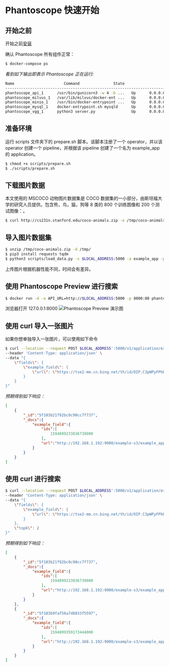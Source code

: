 # Phantoscope 快速开始
## 开始之前
开始之前[安装](..\..\..\..\README_CN.md#安装)

确认 Phantoscope 所有组件正常：
```bash
$ docker-compose ps
```

*看到如下输出即表示 Phantoscope 正在运行:*
```bash
Name                      Command               State                        Ports
----------------------------------------------------------------------------------------------------------------
phantoscope_api_1      /usr/bin/gunicorn3 -w 4 -b ...   Up      0.0.0.0:5000->5000/tcp
phantoscope_milvus_1   /var/lib/milvus/docker-ent ...   Up      0.0.0.0:19530->19530/tcp, 0.0.0.0:8080->8080/tcp
phantoscope_minio_1    /usr/bin/docker-entrypoint ...   Up      0.0.0.0:9000->9000/tcp
phantoscope_mysql_1    docker-entrypoint.sh mysqld      Up      0.0.0.0:3306->3306/tcp
phantoscope_vgg_1      python3 server.py                Up      0.0.0.0:50001->50001/tcp
```


## 准备环境

运行 scripts 文件夹下的 prepare.sh 脚本。该脚本注册了一个 operator，并以该 operator 创建一个 pipeline，并根据该 pipeline 创建了一个名为 example_app 的 application。
```bash
$ chmod +x scripts/prepare.sh
$ ./scripts/prepare.sh
```

## 下载图片数据
本文使用的 MSCOCO 动物图片数据集是 COCO 数据集的一小部分，由斯坦福大学的研究人员提供。包含熊，鸟，猫，狗等 8 类的 800 个训练图像和 200 个测试图像：。
```bash
$ curl http://cs231n.stanford.edu/coco-animals.zip -o /tmp/coco-animals.zip
```

## 导入图片数据集
```bash
$ unzip /tmp/coco-animals.zip -d /tmp/
$ pip3 install requests tqdm
$ python3 scripts/load_data.py -s $LOCAL_ADDRESS:5000 -a example_app -p example_pipeline -d /tmp/coco-animals
```
上传图片根据机器性能不同，时间会有差异。

## 使用 Phantoscope Preview 进行搜索

```bash
$ docker run -d -e API_URL=http://$LOCAL_ADDRESS:5000 -p 8000:80 phantoscope/preview:latest
```
浏览器打开 127.0.0.1:8000 
![Phantoscope Preview 演示图](../../../../.github/preview.gif)



## 使用 curl 导入一张图片
如果你想单独导入一张图片，可以使用如下命令
```bash
$ curl --location --request POST $LOCAL_ADDRESS':5000/v1/application/example_app/upload' \
--header 'Content-Type: application/json' \
--data "{
    \"fields\": {
        \"example_field\": {
            \"url\": \"https://tse2-mm.cn.bing.net/th/id/OIP.C3pWPyFPhBMiBeWoncc24QHaCq?w=300&h=108&c=7&o=5&dpr=2&pid=1.7\"
        }
    }
}"
```

*预期得到如下响应：*
```json
[
    {
        "_id":"5f103b21f92bc0c90cc7f737",
        "_docs":{
            "example_field":{
                "ids":[
                    1594899233036739000
                ],
                "url":"http://192.168.1.192:9000/example-s3/example_app-33c5bf6ce2a0482593993140e83a6481"
            }
        }
    }
]
```

## 使用 curl 进行搜索
```bash
$ curl --location --request POST $LOCAL_ADDRESS':5000/v1/application/example_app/search' \
--header 'Content-Type: application/json' \
--data "{
    \"fields\": {
        \"example_field\": {
            \"url\": \"https://tse2-mm.cn.bing.net/th/id/OIP.C3pWPyFPhBMiBeWoncc24QHaCq?w=300&h=108&c=7&o=5&dpr=2&pid=1.7\"
        }
    },
    \"topk\": 2
}"
```

*预期得到如下响应：*
```json
[
    {
        "_id":"5f103b21f92bc0c90cc7f737",
        "_docs":{
            "example_field":{
                "ids":[
                    1594899233036739000
                ],
                "url":"http://192.168.1.192:9000/example-s3/example_app-33c5bf6ce2a0482593993140e83a6481"
            }
        }
    },
    {
        "_id":"5f103b9faf56a7d8833f5597",
        "_docs":{
            "example_field":{
                "ids":[
                    1594899359173444000
                ],
                "url":"http://192.168.1.192:9000/example-s3/example_app-b20d796e8cda4a539201557bd418a89f"
            }
        }
    }
]
```
